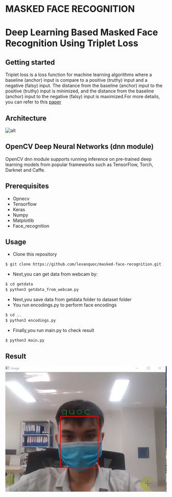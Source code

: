 #  MASKED FACE RECOGNITION
# Deep Learning Based Masked Face Recognition Using Triplet Loss 
## Getting started

Triplet loss is a loss function for machine learning algorithms where a baseline (anchor) input is compare 
to a positive (truthy) input and a negative (falsy) input. The distance from the baseline (anchor) input to 
the positive (truthy) input is minimized, and the distance from the baseline (anchor) input to 
the negative (falsy) input is maximized.For more details, you can refer to this [paper](https://arxiv.org/pdf/1503.03832.pdf)

## Architecture
![alt](https://i.imgur.com/RaMpNCm.png)
## OpenCV Deep Neural Networks (dnn module)
OpenCV dnn module supports running inference on pre-trained deep learning models from popular frameworks such as TensorFlow, Torch, Darknet and Caffe.
## Prerequisites
* Opnecv
* Tensorflow
* Keras
* Numpy
* Matplotlib
* Face_recognition
## Usage
* Clone this repository
```bash
$ git clone https://github.com/levanquoc/masked-face-recognition.git
```
* Next,you can get data from webcam by:
```bash
$ cd getdata
$ python3 getdata_from_webcam.py
```

* Next,you save data from getdata folder to dataset folder 
* You run encodings.py to perform face encodings
```bash
$ cd ..
$ python3 encodings.py
```
* Finally,you run main.py to check result
``` bash
$ python3 main.py
```
## Result

![Alt](images/CAPTURE.PNG)
